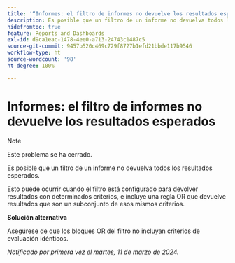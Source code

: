 ```yaml
---
title: '“Informes: el filtro de informes no devuelve los resultados esperados”'
description: Es posible que un filtro de un informe no devuelva todos los resultados esperados. Hay una solución disponible.
hidefromtoc: true
feature: Reports and Dashboards
exl-id: d9ca1eac-1478-4ee0-a713-24743c1487c5
source-git-commit: 9457b520c469c729f8727b1efd21bbde117b9546
workflow-type: ht
source-wordcount: '98'
ht-degree: 100%

---
```


# Informes: el filtro de informes no devuelve los resultados esperados

>[!NOTE]
>
>Este problema se ha cerrado.

Es posible que un filtro de un informe no devuelva todos los resultados esperados.

Esto puede ocurrir cuando el filtro está configurado para devolver resultados con determinados criterios, e incluye una regla OR que devuelve resultados que son un subconjunto de esos mismos criterios.

**Solución alternativa**

Asegúrese de que los bloques OR del filtro no incluyan criterios de evaluación idénticos.

_Notificado por primera vez el martes, 11 de marzo de 2024._
